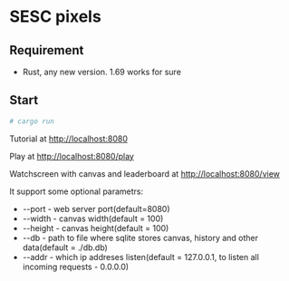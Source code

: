 # SESC pixels

## Requirement
- Rust, any new version. 1.69 works for sure

## Start
```bash
# cargo run
```

Tutorial at [http://localhost:8080]()

Play at [http://localhost:8080/play]()

Watchscreen with canvas and leaderboard at [http://localhost:8080/view]()

It support some optional parametrs:
- --port - web server port(default=8080)
- --width - canvas width(default = 100)
- --height - canvas height(default = 100)
- --db - path to file where sqlite stores canvas, history and other data(default = ./db.db)
- --addr - which ip addreses listen(default = 127.0.0.1, to listen all incoming requests - 0.0.0.0)
